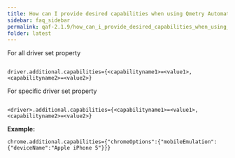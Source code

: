 ```yaml
---
title: How can I provide desired capabilities when using Qmetry Automation Framework?
sidebar: faq_sidebar
permalink: qaf-2.1.9/how_can_i_provide_desired_capabilities_when_using_qas.html
folder: latest
---
```


For all driver set property 

```properties

driver.additional.capabilities={<capabilityname1>=<value1>,<capabilityname2>=<value2>}

```

For specific driver set property 

```properties

<driver>.additional.capabilities={<capabilityname1>=<value1>,<capabilityname2>=<value2>}

```

**Example:**

```properties
chrome.additional.capabilities={"chromeOptions":{"mobileEmulation":{"deviceName":"Apple iPhone 5"}}}
```

